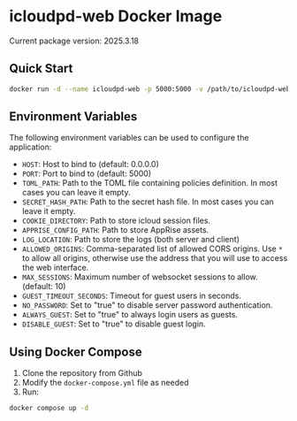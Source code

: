 # icloudpd-web Docker Image

Current package version: 2025.3.18

## Quick Start

```bash
docker run -d --name icloudpd-web -p 5000:5000 -v /path/to/icloudpd-web:/app spicadust/icloudpd-web:latest
```

## Environment Variables

The following environment variables can be used to configure the application:

- `HOST`: Host to bind to (default: 0.0.0.0)
- `PORT`: Port to bind to (default: 5000)
- `TOML_PATH`: Path to the TOML file containing policies definition. In most cases you can leave it empty.
- `SECRET_HASH_PATH`: Path to the secret hash file. In most cases you can leave it empty.
- `COOKIE_DIRECTORY`: Path to store icloud session files.
- `APPRISE_CONFIG_PATH`: Path to store AppRise assets.
- `LOG_LOCATION`: Path to store the logs (both server and client)
- `ALLOWED_ORIGINS`: Comma-separated list of allowed CORS origins. Use `*` to allow all origins, otherwise use the address that you will use to access the web interface.
- `MAX_SESSIONS`: Maximum number of websocket sessions to allow. (default: 10)
- `GUEST_TIMEOUT_SECONDS`: Timeout for guest users in seconds.
- `NO_PASSWORD`: Set to "true" to disable server password authentication.
- `ALWAYS_GUEST`: Set to "true" to always login users as guests.
- `DISABLE_GUEST`: Set to "true" to disable guest login.

## Using Docker Compose

1. Clone the repository from Github
2. Modify the `docker-compose.yml` file as needed
3. Run:

```bash
docker compose up -d
```
